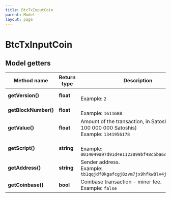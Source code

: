 ```yaml
---
title: BtcTxInputCoin
parent: Model
layout: page
---
```


# BtcTxInputCoin

## Model getters

Method name | Return type | Description | Notes
------------ | ------------- | ------------- | -------------
**getVersion()** | **float** |  <br>Example: `2` | [optional]
**getBlockNumber()** | **float** |  <br>Example: `1611608` | [optional]
**getValue()** | **float** | Amount of the transaction, in Satoshis (1 BTC = 100 000 000 Satoshis) <br>Example: `1341956178` | [optional]
**getScript()** | **string** |  <br>Example: `0014049a97d91d4e1123899bf48c5ba6ce3fd959664e` | [optional]
**getAddress()** | **string** | Sender address. <br>Example: `tb1qqjdf0kgafcgj8zvm7jx9hfkw8lv4jejw6wsmjg` | [optional]
**getCoinbase()** | **bool** | Coinbase transaction - miner fee. <br>Example: `false` | [optional]


